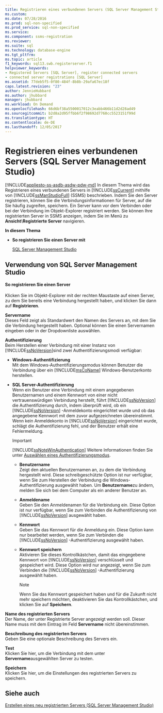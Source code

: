 ```yaml
---
title: Registrieren eines verbundenen Servers (SQL Server Management Studio) | Microsoft-Dokumentation
ms.custom: 
ms.date: 07/28/2016
ms.prod: sql-non-specified
ms.prod_service: sql-non-specified
ms.service: 
ms.component: ssms-registration
ms.reviewer: 
ms.suite: sql
ms.technology: database-engine
ms.tgt_pltfrm: 
ms.topic: article
f1_keywords: sql13.swb.registerserver.f1
helpviewer_keywords:
- Registered Servers [SQL Server], register connected servers
- connected server registrations [SQL Server]
ms.assetid: 77deb5f5-0f80-484f-8b8b-29afa67ec18f
caps.latest.revision: "23"
author: JennieHubbard
ms.author: jhubbard
manager: jhubbard
ms.workload: On Demand
ms.openlocfilehash: 66d6bf38a5500017012c3eabb466b11d2d28ad49
ms.sourcegitcommit: b2d8a2d95ffbb6f2f98692d7760cc5523151f99d
ms.translationtype: HT
ms.contentlocale: de-DE
ms.lasthandoff: 12/05/2017
---
```

# <a name="register-a-connected-server-sql-server-management-studio"></a>Registrieren eines verbundenen Servers (SQL Server Management Studio)
[!INCLUDE[appliesto-ss-asdb-asdw-pdw-md](../../includes/appliesto-ss-asdb-asdw-pdw-md.md)] In diesem Thema wird das Registrieren eines verbundenen Servers in [!INCLUDE[ssCurrent](../../includes/sscurrent-md.md)] mithilfe von [!INCLUDE[ssManStudioFull](../../includes/ssmanstudiofull-md.md)] (SSMS) beschrieben. Indem Sie den Server registrieren, können Sie die Verbindungsinformationen für Server, auf die Sie häufig zugreifen, speichern. Ein Server kann vor dem Verbinden oder bei der Verbindung im Objekt-Explorer registriert werden.  Sie können Ihre registrierten Server in SSMS anzeigen, indem Sie im Menü zu **Ansicht**\\**Registrierte Server** navigieren.
  
 **In diesem Thema**  
  
-   **So registrieren Sie einen Server mit**  
  
     [SQL Server Management Studio](#SSMSProcedure)  
  
##  <a name="SSMSProcedure"></a> Verwendung von SQL Server Management Studio  
  
#### <a name="to-register-a-connected-server"></a>So registrieren Sie einen Server  
  
Klicken Sie im Objekt-Explorer mit der rechten Maustaste auf einen Server, zu dem Sie bereits eine Verbindung hergestellt haben, und klicken Sie dann auf **Registrieren**.
  
**Servername**  
Dieses Feld zeigt als Standardwert den Namen des Servers an, mit dem Sie die Verbindung hergestellt haben.  Optional können Sie einen Servernamen eingeben oder in der Dropdownliste auswählen.

**Authentifizierung**  
Beim Herstellen einer Verbindung mit einer Instanz von [!INCLUDE[ssNoVersion](../../includes/ssnoversion-md.md)]sind zwei Authentifizierungsmodi verfügbar: 

-    **Windows-Authentifizierung**  
Mit dem Windows-Authentifizierungsmodus können Benutzer die Verbindung über ein [!INCLUDE[msCoName](../../includes/msconame-md.md)] Windows-Benutzerkonto herstellen. 

-    **SQL Server-Authentifizierung**   
Wenn ein Benutzer eine Verbindung mit einem angegebenen Benutzernamen und einem Kennwort von einer nicht vertrauenswürdigen Verbindung herstellt, führt [!INCLUDE[ssNoVersion](../../includes/ssnoversion-md.md)] die Authentifizierung durch, indem überprüft wird, ob ein [!INCLUDE[ssNoVersion](../../includes/ssnoversion-md.md)] -Anmeldekonto eingerichtet wurde und ob das angegebene Kennwort mit dem zuvor aufgezeichneten übereinstimmt. Wenn kein Anmeldekonto in [!INCLUDE[ssNoVersion](../../includes/ssnoversion-md.md)] eingerichtet wurde, schlägt die Authentifizierung fehl, und der Benutzer erhält eine Fehlermeldung.

     > [!IMPORTANT]  
     > [!INCLUDE[ssNoteWinAuthentication](../../includes/ssnotewinauthentication-md.md)] Weitere Informationen finden Sie unter [Auswählen eines Authentifizierungsmodus](../../relational-databases/security/choose-an-authentication-mode.md).  

     -    **Benutzername**  
Zeigt den aktuellen Benutzernamen an, zu dem die Verbindung hergestellt wird. Diese schreibgeschützte Option ist nur verfügbar, wenn Sie zum Herstellen der Verbindung die Windows-Authentifizierung ausgewählt haben. Um **Benutzername**zu ändern, melden Sie sich bei dem Computer als ein anderer Benutzer an. 

     -    **Anmeldename**  
Geben Sie den Anmeldenamen für die Verbindung ein. Diese Option ist nur verfügbar, wenn Sie zum Verbinden die Authentifizierung von [!INCLUDE[ssNoVersion](../../includes/ssnoversion-md.md)] ausgewählt haben.  

     -    **Kennwort**  
Geben Sie das Kennwort für die Anmeldung ein. Diese Option kann nur bearbeitet werden, wenn Sie zum Verbinden die [!INCLUDE[ssNoVersion](../../includes/ssnoversion-md.md)] -Authentifizierung ausgewählt haben. 

     -    **Kennwort speichern**  
Aktivieren Sie dieses Kontrollkästchen, damit das eingegebene Kennwort von [!INCLUDE[ssNoVersion](../../includes/ssnoversion-md.md)] verschlüsselt und gespeichert wird. Diese Option wird nur angezeigt, wenn Sie zum Verbinden die [!INCLUDE[ssNoVersion](../../includes/ssnoversion-md.md)] -Authentifizierung ausgewählt haben.  

          > [!NOTE]  
          > Wenn Sie das Kennwort gespeichert haben und für die Zukunft nicht mehr speichern möchten, deaktivieren Sie das Kontrollkästchen, und klicken Sie auf **Speichern**.  

**Name des registrierten Servers**  
Der Name, der unter Registrierte Server angezeigt werden soll. Dieser Name muss mit dem Eintrag im Feld **Servername** nicht übereinstimmen.  
  
**Beschreibung des registrierten Servers**  
Geben Sie eine optionale Beschreibung des Servers ein.  
  
**Test**  
Klicken Sie hier, um die Verbindung mit dem unter **Servername**ausgewählten Server zu testen.  
  
**Speichern**  
Klicken Sie hier, um die Einstellungen des registrierten Servers zu speichern. 

## <a name="see-also"></a>Siehe auch  
[Erstellen eines neu registrierten Servers (SQL Server Management Studio)](../../tools/sql-server-management-studio/create-a-new-registered-server-sql-server-management-studio.md)
  
  
